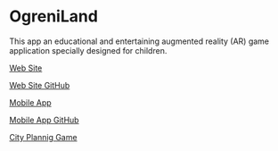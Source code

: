 # OgreniLand
This app an educational and entertaining augmented reality (AR) game application specially designed for children.

[Web Site]()

[Web Site GitHub](https://github.com/IsmailYucelOlmez/OgreniLand-Web-Site)

[Mobile App]()

[Mobile App GitHub](https://github.com/hamza-topcu/ymgkproje)

[City Plannig Game](https://github.com/IsmailYucelOlmez/Ideapolis)
